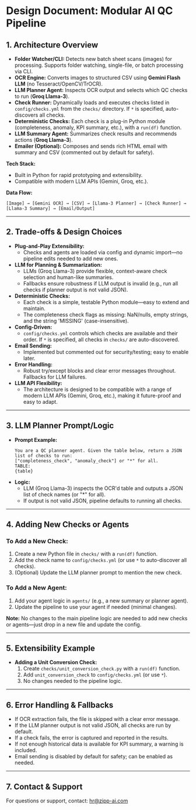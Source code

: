 # Design Document: Modular AI QC Pipeline

## 1. Architecture Overview
- **Folder Watcher/CLI:** Detects new batch sheet scans (images) for processing. Supports folder watching, single-file, or batch processing via CLI.
- **OCR Engine:** Converts images to structured CSV using **Gemini Flash LLM** (no Tesseract/OpenCV/TrOCR).
- **LLM Planner Agent:** Inspects OCR output and selects which QC checks to run (**Groq Llama-3**).
- **Check Runner:** Dynamically loads and executes checks listed in `config/checks.yml` from the `checks/` directory. If `*` is specified, auto-discovers all checks.
- **Deterministic Checks:** Each check is a plug-in Python module (completeness, anomaly, KPI summary, etc.), with a `run(df)` function.
- **LLM Summary Agent:** Summarizes check results and recommends actions (**Groq Llama-3**).
- **Emailer (Optional):** Composes and sends rich HTML email with summary and CSV (commented out by default for safety).

**Tech Stack:**
- Built in Python for rapid prototyping and extensibility.
- Compatible with modern LLM APIs (Gemini, Groq, etc.).

**Data Flow:**
```
[Image] → [Gemini OCR] → [CSV] → [Llama-3 Planner] → [Check Runner] → [Llama-3 Summary] → [Email/Output]
```

---

## 2. Trade-offs & Design Choices
- **Plug-and-Play Extensibility:**
  - Checks and agents are loaded via config and dynamic import—no pipeline edits needed to add new ones.
- **LLM for Planning & Summarization:**
  - LLMs (Groq Llama-3) provide flexible, context-aware check selection and human-like summaries.
  - Fallbacks ensure robustness if LLM output is invalid (e.g., run all checks if planner output is not valid JSON).
- **Deterministic Checks:**
  - Each check is a simple, testable Python module—easy to extend and maintain.
  - The completeness check flags as missing: NaN/nulls, empty strings, and the string 'MISSING' (case-insensitive).
- **Config-Driven:**
  - `config/checks.yml` controls which checks are available and their order. If `*` is specified, all checks in `checks/` are auto-discovered.
- **Email Sending:**
  - Implemented but commented out for security/testing; easy to enable later.
- **Error Handling:**
  - Robust try/except blocks and clear error messages throughout. Fallbacks for LLM failures.
- **LLM API Flexibility:**
  - The architecture is designed to be compatible with a range of modern LLM APIs (Gemini, Groq, etc.), making it future-proof and easy to adapt.

---

## 3. LLM Planner Prompt/Logic
- **Prompt Example:**
  ```
  You are a QC planner agent. Given the table below, return a JSON list of checks to run:
  ["completeness_check", "anomaly_check"] or "*" for all.
  TABLE:
  {table}
  ```
- **Logic:**
  - LLM (Groq Llama-3) inspects the OCR'd table and outputs a JSON list of check names (or "*" for all).
  - If output is not valid JSON, pipeline defaults to running all checks.

---

## 4. Adding New Checks or Agents
### To Add a New Check:
1. Create a new Python file in `checks/` with a `run(df)` function.
2. Add the check name to `config/checks.yml` (or use `*` to auto-discover all checks).
3. (Optional) Update the LLM planner prompt to mention the new check.

### To Add a New Agent:
1. Add your agent logic in `agents/` (e.g., a new summary or planner agent).
2. Update the pipeline to use your agent if needed (minimal changes).

**Note:** No changes to the main pipeline logic are needed to add new checks or agents—just drop in a new file and update the config.

---

## 5. Extensibility Example
- **Adding a Unit Conversion Check:**
  1. Create `checks/unit_conversion_check.py` with a `run(df)` function.
  2. Add `unit_conversion_check` to `config/checks.yml` (or use `*`).
  3. No changes needed to the pipeline logic.

---

## 6. Error Handling & Fallbacks
- If OCR extraction fails, the file is skipped with a clear error message.
- If the LLM planner output is not valid JSON, all checks are run by default.
- If a check fails, the error is captured and reported in the results.
- If not enough historical data is available for KPI summary, a warning is included.
- Email sending is disabled by default for safety; can be enabled as needed.

---

## 7. Contact & Support
For questions or support, contact: [hr@zipp-ai.com](mailto:hr@zipp-ai.com) 